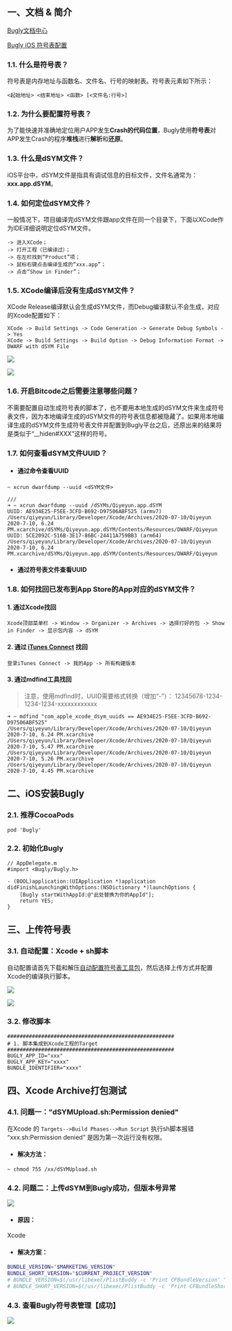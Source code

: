 ## 一、文档 & 简介

[Bugly文档中心](https://bugly.qq.com/docs/)

[Bugly iOS 符号表配置](https://bugly.qq.com/docs/user-guide/symbol-configuration-ios/?v=20200622202242)



### 1.1. 什么是符号表？

符号表是内存地址与函数名、文件名、行号的映射表。符号表元素如下所示：

```
<起始地址> <结束地址> <函数> [<文件名:行号>]
```

### 1.2. 为什么要配置符号表？

为了能快速并准确地定位用户APP发生**Crash的代码位置**，Bugly使用**符号表**对APP发生Crash的程序**堆栈**进行**解析**和**还原**。

### 1.3. 什么是dSYM文件？

iOS平台中，dSYM文件是指具有调试信息的目标文件，文件名通常为：**xxx.app.dSYM**。

### 1.4. 如何定位dSYM文件？

一般情况下，项目编译完dSYM文件跟app文件在同一个目录下，下面以XCode作为IDE详细说明定位dSYM文件。

```
-> 进入XCode；
-> 打开工程（已编译过）；
-> 在左栏找到“Product”项；
-> 鼠标右键点击编译生成的“xxx.app”；
-> 点击“Show in Finder”；
```

### 1.5. XCode编译后没有生成dSYM文件？

XCode Release编译默认会生成dSYM文件，而Debug编译默认不会生成，对应的Xcode配置如下：

```
XCode -> Build Settings -> Code Generation -> Generate Debug Symbols -> Yes
XCode -> Build Settings -> Build Option -> Debug Information Format -> DWARF with dSYM File
```

![](media_Bugly/5.jpg)



![](media_Bugly/6.jpg)



### 1.6. 开启Bitcode之后需要注意哪些问题？

不需要配置自动生成符号表的脚本了，也不要用本地生成的dSYM文件来生成符号表文件，因为本地编译生成的dSYM文件的符号表信息都被隐藏了。如果用本地编译生成的dSYM文件生成符号表文件并配置到Bugly平台之后，还原出来的结果将是类似于“__hiden#XXX”这样的符号。



### 1.7. 如何查看dSYM文件UUID？

* #### 通过命令查看UUID

```
~ xcrun dwarfdump --uuid <dSYM文件>

///
➜ ~ xcrun dwarfdump --uuid /dSYMs/Qiyeyun.app.dSYM
UUID: AE934E25-F5EE-3CFD-B692-D97506ABF525 (armv7) /Users/qiyeyun/Library/Developer/Xcode/Archives/2020-07-10/Qiyeyun 2020-7-10, 6.24 PM.xcarchive/dSYMs/Qiyeyun.app.dSYM/Contents/Resources/DWARF/Qiyeyun
UUID: 5CE2092C-516B-3E17-86BC-24411A759BB3 (arm64) /Users/qiyeyun/Library/Developer/Xcode/Archives/2020-07-10/Qiyeyun 2020-7-10, 6.24 PM.xcarchive/dSYMs/Qiyeyun.app.dSYM/Contents/Resources/DWARF/Qiyeyun
```

* #### 通过符号表文件查看UUID



### 1.8. 如何找回已发布到App Store的App对应的dSYM文件？

#### 1. 通过Xcode找回

```
Xcode顶部菜单栏 -> Window -> Organizer -> Archives -> 选择打好的包 -> Show in Finder -> 显示包内容 -> dSYM
```

#### 2. 通过 [iTunes Connect](https://itunesconnect.apple.com/) 找回

```
登录iTunes Connect -> 我的App -> 所有构建版本
```

#### 3. 通过mdfind工具找回

> 注意，使用mdfind时，UUID需要格式转换（增加“-”）： 12345678-1234-1234-1234-xxxxxxxxxxxx

```
➜ ~ mdfind "com_apple_xcode_dsym_uuids == AE934E25-F5EE-3CFD-B692-D97506ABF525"
/Users/qiyeyun/Library/Developer/Xcode/Archives/2020-07-10/Qiyeyun 2020-7-10, 6.24 PM.xcarchive
/Users/qiyeyun/Library/Developer/Xcode/Archives/2020-07-10/Qiyeyun 2020-7-10, 5.47 PM.xcarchive
/Users/qiyeyun/Library/Developer/Xcode/Archives/2020-07-10/Qiyeyun 2020-7-10, 5.26 PM.xcarchive
/Users/qiyeyun/Library/Developer/Xcode/Archives/2020-07-10/Qiyeyun 2020-7-10, 4.45 PM.xcarchive
```



## 二、iOS安装Bugly

### 2.1. 推荐CocoaPods

```
pod 'Bugly'
```

### 2.2. 初始化Bugly

```
// AppDelegate.m
#import <Bugly/Bugly.h>

- (BOOL)application:(UIApplication *)application didFinishLaunchingWithOptions:(NSDictionary *)launchOptions {
    [Bugly startWithAppId:@"此处替换为你的AppId"];
    return YES;
}
```



## 三、上传符号表

### 3.1. 自动配置：Xcode + sh脚本

自动配置请首先下载和解压[自动配置符号表工具包](https://bugly.qq.com/v2/sdk?id=6ecfd28d-d8ea-4446-a9c8-13aed4a94f04)，然后选择上传方式并配置Xcode的编译执行脚本。

![](media_Bugly/1.jpg)

![](media_Bugly/2.jpg)



### 3.2. 修改脚本

```
######################################################
# 1. 脚本集成到Xcode工程的Target
######################################################
BUGLY_APP_ID="xxx"
BUGLY_APP_KEY="xxxx"
BUNDLE_IDENTIFIER="xxxx"
```



## 四、Xcode Archive打包测试

### 4.1. 问题一："dSYMUpload.sh:Permission denied"

在Xcode 的 `Targets-->Build Phases-->Run Script` 执行sh脚本报错 “xxx.sh:Permission denied” 是因为第一次运行没有权限。

* #### 解决方法：

```
~ chmod 755 /xx/dSYMUpload.sh
```



### 4.2. 问题二：上传dSYM到Bugly成功，但版本号异常

![](media_Bugly/3.jpg)

* #### 原因：

Xcode

* #### 解决方案：

```bash
BUNDLE_VERSION="$MARKETING_VERSION"
BUNDLE_SHORT_VERSION="$CURRENT_PROJECT_VERSION"
# BUNDLE_VERSION=$(/usr/libexec/PlistBuddy -c 'Print CFBundleVersion' "${INFOPLIST_FILE}")
# BUNDLE_SHORT_VERSION=$(/usr/libexec/PlistBuddy -c 'Print CFBundleShortVersionString' "${INFOPLIST_FILE}")
```



### 4.3. 查看Bugly符号表管理【成功】

![](media_Bugly/4.jpg)
















